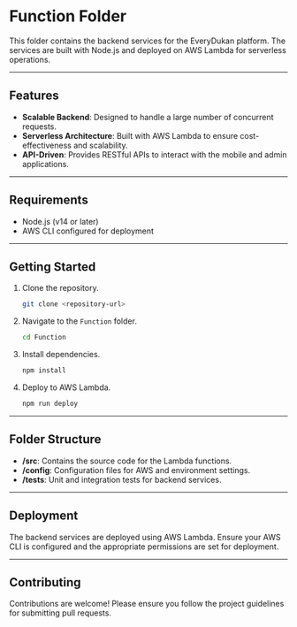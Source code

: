 # Function Folder

This folder contains the backend services for the EveryDukan platform. The services are built with Node.js and deployed on AWS Lambda for serverless operations.

---

## Features

- **Scalable Backend**: Designed to handle a large number of concurrent requests.
- **Serverless Architecture**: Built with AWS Lambda to ensure cost-effectiveness and scalability.
- **API-Driven**: Provides RESTful APIs to interact with the mobile and admin applications.

---

## Requirements

- Node.js (v14 or later)
- AWS CLI configured for deployment

---

## Getting Started

1. Clone the repository.
   ```bash
   git clone <repository-url>
   ```

2. Navigate to the `Function` folder.
   ```bash
   cd Function
   ```

3. Install dependencies.
   ```bash
   npm install
   ```

4. Deploy to AWS Lambda.
   ```bash
   npm run deploy
   ```

---

## Folder Structure

- **/src**: Contains the source code for the Lambda functions.
- **/config**: Configuration files for AWS and environment settings.
- **/tests**: Unit and integration tests for backend services.

---

## Deployment

The backend services are deployed using AWS Lambda. Ensure your AWS CLI is configured and the appropriate permissions are set for deployment.

---

## Contributing

Contributions are welcome! Please ensure you follow the project guidelines for submitting pull requests.
